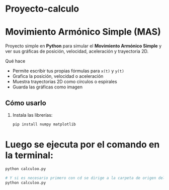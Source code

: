 # Proyecto-calculo

# Movimiento Armónico Simple (MAS) 

Proyecto simple en **Python** para simular el **Movimiento Armónico Simple** y ver sus gráficas de posición, velocidad, aceleración y trayectoria 2D.

Qué hace

- Permite escribir tus propias fórmulas para `x(t)` y `y(t)`  
- Grafica la posición, velocidad o aceleración  
- Muestra trayectorias 2D como círculos o espirales  
- Guarda las gráficas como imagen  

## Cómo usarlo

1. Instala las librerías:
   ```bash
   pip install numpy matplotlib

# Luego se ejecuta por el comando en la terminal:
 ```bash
python calculoo.py   
 
# Y si es necesario primero con cd se dirige a la carpeta de origen del archivo descargado y se ejecuta
python calculoo.py
